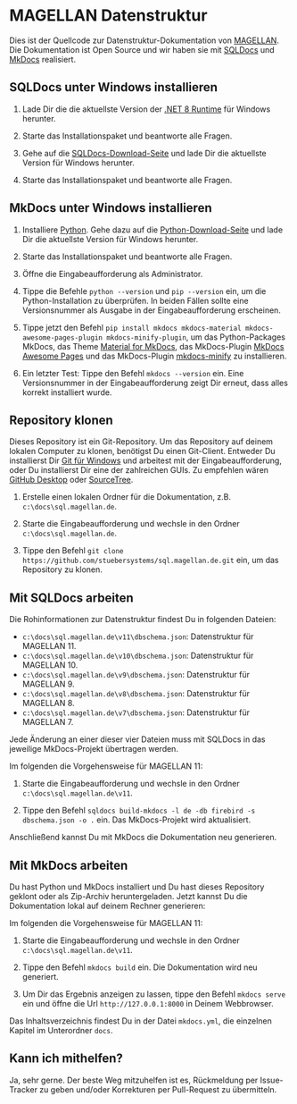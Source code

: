 # MAGELLAN Datenstruktur

Dies ist der Quellcode zur Datenstruktur-Dokumentation von [MAGELLAN](https://magellan.stueber.de). Die Dokumentation ist Open Source und wir haben sie mit [SQLDocs](https://github.com/openpotato/sqldocs) und [MkDocs](https://www.mkdocs.org/) realisiert.

## SQLDocs unter Windows installieren

1. Lade Dir die die aktuellste Version der [.NET 8 Runtime](https://dotnet.microsoft.com/en-us/download/dotnet/8.0) für Windows herunter.

2. Starte das Installationspaket und beantworte alle Fragen.

3. Gehe auf die [SQLDocs-Download-Seite](https://github.com/openpotato/sqldocs/releases/latest) und lade Dir die aktuellste Version für Windows herunter. 

4. Starte das Installationspaket und beantworte alle Fragen.

## MkDocs unter Windows installieren

1. Installiere [Python](https://www.python.org). Gehe dazu auf die [Python-Download-Seite](https://www.python.org/downloads/) und lade Dir die aktuellste Version für Windows herunter. 

2. Starte das Installationspaket und beantworte alle Fragen.

3. Öffne die Eingabeaufforderung als Administrator.

4. Tippe die Befehle `python --version` und `pip --version` ein, um die Python-Installation zu überprüfen. In beiden Fällen sollte eine Versionsnummer als Ausgabe in der Eingabeaufforderung erscheinen.

5. Tippe jetzt den Befehl `pip install mkdocs mkdocs-material mkdocs-awesome-pages-plugin mkdocs-minify-plugin`, um das Python-Packages MkDocs, das Theme [Material for MkDocs](https://squidfunk.github.io/mkdocs-material), das MkDocs-Plugin [MkDocs Awesome Pages](https://github.com/lukasgeiter/mkdocs-awesome-pages-plugin) und das MkDocs-Plugin [mkdocs-minify](https://github.com/byrnereese/mkdocs-minify-plugin) zu installieren.

6. Ein letzter Test: Tippe den Befehl `mkdocs --version` ein. Eine Versionsnummer in der Eingabeaufforderung zeigt Dir erneut, dass alles korrekt installiert wurde.

## Repository klonen

Dieses Repository ist ein Git-Repository. Um das Repository auf deinem lokalen Computer zu klonen, benötigst Du einen Git-Client. Entweder Du installierst Dir [Git für Windows](https://gitforwindows.org/) und arbeitest mit der Eingabeaufforderung, oder Du installierst Dir eine der zahlreichen GUIs. Zu empfehlen wären [GitHub Desktop](https://desktop.github.com) oder [SourceTree](https://www.sourcetreeapp.com).

1. Erstelle einen lokalen Ordner für die Dokumentation, z.B. `c:\docs\sql.magellan.de`.

2. Starte die Eingabeaufforderung und wechsle in den Ordner `c:\docs\sql.magellan.de`.

3. Tippe den Befehl `git clone https://github.com/stuebersystems/sql.magellan.de.git` ein, um das Repository zu klonen.

## Mit SQLDocs arbeiten

Die Rohinformationen zur Datenstruktur findest Du in folgenden Dateien:

+ `c:\docs\sql.magellan.de\v11\dbschema.json`: Datenstruktur für MAGELLAN 11.
+ `c:\docs\sql.magellan.de\v10\dbschema.json`: Datenstruktur für MAGELLAN 10.
+ `c:\docs\sql.magellan.de\v9\dbschema.json`: Datenstruktur für MAGELLAN 9.
+ `c:\docs\sql.magellan.de\v8\dbschema.json`: Datenstruktur für MAGELLAN 8.
+ `c:\docs\sql.magellan.de\v7\dbschema.json`: Datenstruktur für MAGELLAN 7.

Jede Änderung an einer dieser vier Dateien muss mit SQLDocs in das jeweilige MkDocs-Projekt übertragen werden.

Im folgenden die Vorgehensweise für MAGELLAN 11:

1. Starte die Eingabeaufforderung und wechsle in den Ordner `c:\docs\sql.magellan.de\v11`.

2. Tippe den Befehl `sqldocs build-mkdocs -l de -db firebird -s dbschema.json -o .` ein. Das MkDocs-Projekt wird aktualisiert.

Anschließend kannst Du mit MkDocs die Dokumentation neu generieren.

## Mit MkDocs arbeiten

Du hast Python und MkDocs installiert und Du hast dieses Repository geklont oder als Zip-Archiv heruntergeladen. Jetzt kannst Du die Dokumentation lokal auf deinem Rechner generieren:

Im folgenden die Vorgehensweise für MAGELLAN 11:

1. Starte die Eingabeaufforderung und wechsle in den Ordner `c:\docs\sql.magellan.de\v11`.

2. Tippe den Befehl `mkdocs build` ein. Die Dokumentation wird neu generiert.

3. Um Dir das Ergebnis anzeigen zu lassen, tippe den Befehl `mkdocs serve` ein und öffne die Url `http://127.0.0.1:8000` in Deinem Webbrowser.

Das Inhaltsverzeichnis findest Du in der Datei `mkdocs.yml`, die einzelnen Kapitel im Unterordner `docs`. 

## Kann ich mithelfen?

Ja, sehr gerne. Der beste Weg mitzuhelfen ist es, Rückmeldung per Issue-Tracker zu geben und/oder Korrekturen per Pull-Request zu übermitteln.
